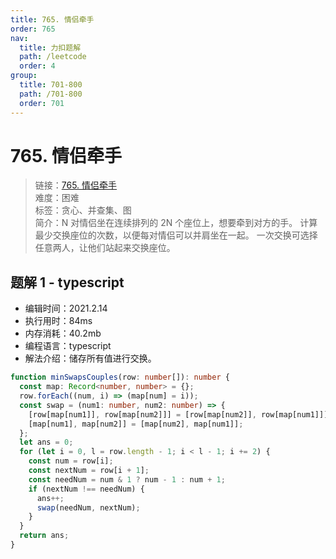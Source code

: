 ```yaml
---
title: 765. 情侣牵手
order: 765
nav:
  title: 力扣题解
  path: /leetcode
  order: 4
group:
  title: 701-800
  path: /701-800
  order: 701
---
```


# 765. 情侣牵手

> 链接：[765. 情侣牵手](https://leetcode-cn.com/problems/couples-holding-hands/)  
> 难度：困难  
> 标签：贪心、并查集、图  
> 简介：N 对情侣坐在连续排列的 2N 个座位上，想要牵到对方的手。 计算最少交换座位的次数，以便每对情侣可以并肩坐在一起。 一次交换可选择任意两人，让他们站起来交换座位。

## 题解 1 - typescript

- 编辑时间：2021.2.14
- 执行用时：84ms
- 内存消耗：40.2mb
- 编程语言：typescript
- 解法介绍：储存所有值进行交换。

```typescript
function minSwapsCouples(row: number[]): number {
  const map: Record<number, number> = {};
  row.forEach((num, i) => (map[num] = i));
  const swap = (num1: number, num2: number) => {
    [row[map[num1]], row[map[num2]]] = [row[map[num2]], row[map[num1]]];
    [map[num1], map[num2]] = [map[num2], map[num1]];
  };
  let ans = 0;
  for (let i = 0, l = row.length - 1; i < l - 1; i += 2) {
    const num = row[i];
    const nextNum = row[i + 1];
    const needNum = num & 1 ? num - 1 : num + 1;
    if (nextNum !== needNum) {
      ans++;
      swap(needNum, nextNum);
    }
  }
  return ans;
}
```
